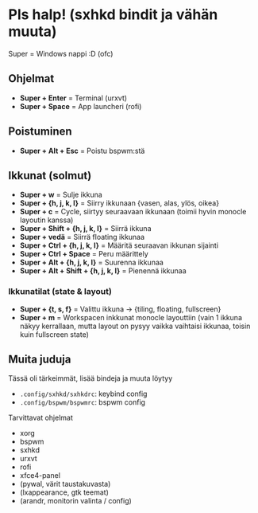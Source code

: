 # Pls halp! (sxhkd bindit ja vähän muuta)

Super = Windows nappi :D (ofc)

## Ohjelmat

- **Super + Enter** = Terminal (urxvt)
- **Super + Space** = App launcheri (rofi)

## Poistuminen

- **Super + Alt + Esc** = Poistu bspwm:stä

## Ikkunat (solmut)

- **Super + w** = Sulje ikkuna
- **Super + {h, j, k, l}** = Siirry ikkunaan {vasen, alas, ylös, oikea}
- **Super + c** = Cycle, siirtyy seuraavaan ikkunaan (toimii hyvin monocle layoutin kanssa)
- **Super + Shift + {h, j, k, l}** = Siirrä ikkuna
- **Super + vedä** = Siirrä floating ikkunaa
- **Super + Ctrl + {h, j, k, l}** = Määritä seuraavan ikkunan sijainti
- **Super + Ctrl + Space** = Peru määrittely
- **Super + Alt + {h, j, k, l}** = Suurenna ikkunaa
- **Super + Alt + Shift + {h, j, k, l}** = Pienennä ikkunaa

### Ikkunatilat (state & layout)

- **Super + {t, s, f}** = Valittu ikkuna -> {tiling, floating, fullscreen}
- **Super + m** = Workspacen inkkunat monocle layouttiin (vain 1
ikkuna näkyy kerrallaan, mutta layout on pysyy vaikka vaihtaisi ikkunaa, toisin kuin fullscreen state)

## Muita juduja

Tässä oli tärkeimmät, lisää bindeja ja muuta löytyy

- `.config/sxhkd/sxhkdrc`: keybind config
- `.config/bspwm/bspwmrc`: bspwm config

Tarvittavat ohjelmat

- xorg
- bspwm
- sxhkd
- urxvt
- rofi
- xfce4-panel
- (pywal, värit taustakuvasta)
- (lxappearance, gtk teemat)
- (arandr, monitorin valinta / config)
